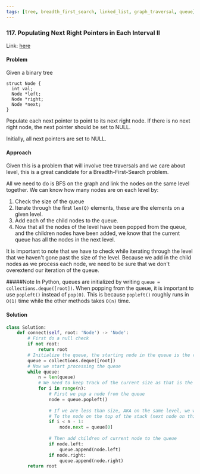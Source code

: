 ```yaml
---
tags: [tree, breadth_first_search, linked_list, graph_traversal, queue]
---
```


### 117. Populating Next Right Pointers in Each Interval II
Link: [here](https://leetcode.com/problems/populating-next-right-pointers-in-each-node-ii/)
  
#### Problem
Given a binary tree
```
struct Node {
  int val;
  Node *left;
  Node *right;
  Node *next;
}
```
Populate each next pointer to point to its next right node. If there is no next right node, the next pointer should be set to NULL.

Initially, all next pointers are set to NULL.

#### Approach
Given this is a problem that will involve tree traversals and we care about level, this is a great candidate for a Breadth-First-Search problem.

All we need to do is BFS on the graph and link the nodes on the same level together. We can know how many nodes are on each level by:
1. Check the size of the queue
2. Iterate through the first `len(Q)` elements, these are the elements on a given level.
3. Add each of the child nodes to the queue. 
4. Now that all the nodes of the level have been popped from the queue, and the children nodes have been added, we know that the current queue has all the nodes in the next level.

It is important to note that we have to check while iterating through the level that we haven't gone past the size of the level. Because we add in the child nodes as we process each node, we need to be sure that we don't overextend our iteration of the queue.

#####Note
In Python, queues are initialized by writing `queue = collections.deque([root])`. When popping from the queue, it is important to use `popleft()` instead of `pop(0)`. This is because `popleft()` roughly runs in `O(1)` time while the other methods takes `O(n)` time.
#### Solution
```python 
class Solution:
    def connect(self, root: 'Node') -> 'Node':
        # First do a null check
        if not root: 
            return root
        # Initialize the queue, the starting node in the queue is the root 
        queue = collections.deque([root])
        # Now we start processing the queue
        while queue:
            n = len(queue)
            # We need to keep track of the current size as that is the current level
            for i in range(n):
                # First we pop a node from the queue
                node = queue.popleft()
                
                # If we are less than size, AKA on the same level, we want to append the popped node
                # To the node on the top of the stack (next node on this level)
                if i < n - 1:
                    node.next = queue[0]
                
                # Then add children of current node to the queue
                if node.left:
                    queue.append(node.left)
                if node.right:
                    queue.append(node.right)
        return root
```